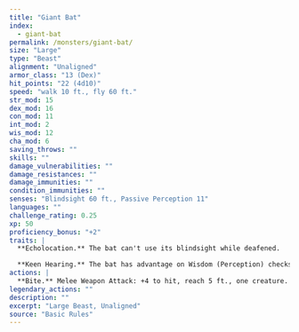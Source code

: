 ```yaml
---
title: "Giant Bat"
index:
  - giant-bat
permalink: /monsters/giant-bat/
size: "Large"
type: "Beast"
alignment: "Unaligned"
armor_class: "13 (Dex)"
hit_points: "22 (4d10)"
speed: "walk 10 ft., fly 60 ft."
str_mod: 15
dex_mod: 16
con_mod: 11
int_mod: 2
wis_mod: 12
cha_mod: 6
saving_throws: ""
skills: ""
damage_vulnerabilities: ""
damage_resistances: ""
damage_immunities: ""
condition_immunities: ""
senses: "Blindsight 60 ft., Passive Perception 11"
languages: ""
challenge_rating: 0.25
xp: 50
proficiency_bonus: "+2"
traits: |
  **Echolocation.** The bat can't use its blindsight while deafened.

  **Keen Hearing.** The bat has advantage on Wisdom (Perception) checks that rely on hearing.
actions: |
  **Bite.** Melee Weapon Attack: +4 to hit, reach 5 ft., one creature. Hit: 5 (1d6 + 2) piercing damage.  
legendary_actions: ""
description: ""
excerpt: "Large Beast, Unaligned"
source: "Basic Rules"
---
```

